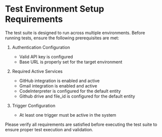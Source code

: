 # Test Environment Setup Requirements

The test suite is designed to run across multiple environments. Before running tests, ensure the following prerequisites are met:

1. Authentication Configuration
   - Valid API key is configured
   - Base URL is properly set for the target environment

2. Required Active Services
   - GitHub integration is enabled and active
   - Gmail integration is enabled and active 
   - CodeInterpreter is configured for the default entity
   - Github drive and file_id is configured for the default entity

3. Trigger Configuration
   - At least one trigger must be active in the system

Please verify all requirements are satisfied before executing the test suite to ensure proper test execution and validation.